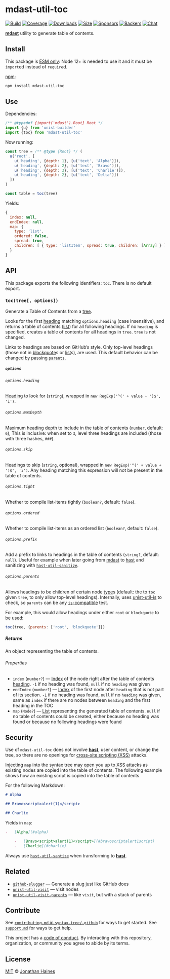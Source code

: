 # mdast-util-toc

[![Build][build-badge]][build]
[![Coverage][coverage-badge]][coverage]
[![Downloads][downloads-badge]][downloads]
[![Size][size-badge]][size]
[![Sponsors][sponsors-badge]][collective]
[![Backers][backers-badge]][collective]
[![Chat][chat-badge]][chat]

[**mdast**][mdast] utility to generate table of contents.

## Install

This package is [ESM only](https://gist.github.com/sindresorhus/a39789f98801d908bbc7ff3ecc99d99c):
Node 12+ is needed to use it and it must be `import`ed instead of `require`d.

[npm][]:

```sh
npm install mdast-util-toc
```

## Use

Dependencies:

```javascript
/** @typedef {import('mdast').Root} Root */
import {u} from 'unist-builder'
import {toc} from 'mdast-util-toc'
```

Now running:

```javascript
const tree = /** @type {Root} */ (
  u('root', [
    u('heading', {depth: 1}, [u('text', 'Alpha')]),
    u('heading', {depth: 2}, [u('text', 'Bravo')]),
    u('heading', {depth: 3}, [u('text', 'Charlie')]),
    u('heading', {depth: 2}, [u('text', 'Delta')])
  ])
)

const table = toc(tree)
```

Yields:

```javascript
{
  index: null,
  endIndex: null,
  map: {
    type: 'list',
    ordered: false,
    spread: true,
    children: [ { type: 'listItem', spread: true, children: [Array] } ]
  }
}
```

## API

This package exports the following identifiers: `toc`.
There is no default export.

### `toc(tree[, options])`

Generate a Table of Contents from a [tree][].

Looks for the first [heading][] matching `options.heading` (case insensitive),
and returns a table of contents ([list][]) for all following headings.
If no `heading` is specified, creates a table of contents for all headings in
`tree`.
`tree` is not changed.

Links to headings are based on GitHub’s style.
Only top-level headings (those not in [blockquote][]s or [list][]s), are used.
This default behavior can be changed by passing [`parents`][parents].

##### `options`

###### `options.heading`

[Heading][] to look for (`string`), wrapped in `new RegExp('^(' + value + ')$',
'i')`.

###### `options.maxDepth`

Maximum heading depth to include in the table of contents (`number`, default:
`6`),
This is inclusive: when set to `3`, level three headings are included (those
with three hashes, `###`).

###### `options.skip`

Headings to skip (`string`, optional), wrapped in
`new RegExp('^(' + value + ')$', 'i')`.
Any heading matching this expression will not be present in the table of
contents.

###### `options.tight`

Whether to compile list-items tightly (`boolean?`, default: `false`).

###### `options.ordered`

Whether to compile list-items as an ordered list (`boolean?`, default: `false`).

###### `options.prefix`

Add a prefix to links to headings in the table of contents (`string?`,
default: `null`).
Useful for example when later going from [mdast][] to [hast][] and sanitizing
with [`hast-util-sanitize`][sanitize].

###### `options.parents`

Allows headings to be children of certain node [type][]s (default: the to `toc`
given `tree`, to only allow top-level headings).
Internally, uses [unist-util-is][is] to check, so `parents` can be any
[`is`-compatible][is] test.

For example, this would allow headings under either `root` or `blockquote` to be
used:

```js
toc(tree, {parents: ['root', 'blockquote']})
```

##### Returns

An object representing the table of contents.

###### Properties

*   `index` (`number?`)
    — [Index][] of the node right after the  table of contents [heading][].
    `-1` if no heading was found, `null` if no `heading` was given
*   `endIndex` (`number?`)
    — [Index][] of the first node after `heading` that is not part of its
    section.
    `-1` if no heading was found, `null` if no `heading` was given,
    same as `index` if there are no nodes between `heading` and the
    first heading in the TOC
*   `map` (`Node?`)
    — [List][] representing the generated table of contents.
    `null` if no table of contents could be created, either because
    no heading was found or because no following headings were found

## Security

Use of `mdast-util-toc` does not involve [**hast**][hast], user content, or
change the tree, so there are no openings for [cross-site scripting (XSS)][xss]
attacks.

Injecting `map` into the syntax tree may open you up to XSS attacks as existing
nodes are copied into the table of contents.
The following example shows how an existing script is copied into the table of
contents.

For the following Markdown:

```markdown
# Alpha

## Bravo<script>alert(1)</script>

## Charlie
```

Yields in `map`:

```markdown
-   [Alpha](#alpha)

    -   [Bravo<script>alert(1)</script>](#bravoscriptalert1script)
    -   [Charlie](#charlie)
```

Always use [`hast-util-santize`][sanitize] when transforming to
[**hast**][hast].

## Related

*   [`github-slugger`](https://github.com/Flet/github-slugger)
    — Generate a slug just like GitHub does
*   [`unist-util-visit`](https://github.com/syntax-tree/unist-util-visit)
    — visit nodes
*   [`unist-util-visit-parents`](https://github.com/syntax-tree/unist-util-visit-parents)
    — like `visit`, but with a stack of parents

## Contribute

See [`contributing.md` in `syntax-tree/.github`][contributing] for ways to get
started.
See [`support.md`][support] for ways to get help.

This project has a [code of conduct][coc].
By interacting with this repository, organization, or community you agree to
abide by its terms.

## License

[MIT][license] © [Jonathan Haines][author]

<!-- Definitions -->

[build-badge]: https://github.com/syntax-tree/mdast-util-toc/workflows/main/badge.svg

[build]: https://github.com/syntax-tree/mdast-util-toc/actions

[coverage-badge]: https://img.shields.io/codecov/c/github/syntax-tree/mdast-util-toc.svg

[coverage]: https://codecov.io/github/syntax-tree/mdast-util-toc

[downloads-badge]: https://img.shields.io/npm/dm/mdast-util-toc.svg

[downloads]: https://www.npmjs.com/package/mdast-util-toc

[size-badge]: https://img.shields.io/bundlephobia/minzip/mdast-util-toc.svg

[size]: https://bundlephobia.com/result?p=mdast-util-toc

[sponsors-badge]: https://opencollective.com/unified/sponsors/badge.svg

[backers-badge]: https://opencollective.com/unified/backers/badge.svg

[collective]: https://opencollective.com/unified

[chat-badge]: https://img.shields.io/badge/chat-discussions-success.svg

[chat]: https://github.com/syntax-tree/unist/discussions

[npm]: https://docs.npmjs.com/cli/install

[license]: license

[author]: https://barrythepenguin.github.io

[contributing]: https://github.com/syntax-tree/.github/blob/HEAD/contributing.md

[support]: https://github.com/syntax-tree/.github/blob/HEAD/support.md

[coc]: https://github.com/syntax-tree/.github/blob/HEAD/code-of-conduct.md

[mdast]: https://github.com/syntax-tree/mdast

[hast]: https://github.com/syntax-tree/hast

[sanitize]: https://github.com/syntax-tree/hast-util-sanitize

[is]: https://github.com/syntax-tree/unist-util-is

[tree]: https://github.com/syntax-tree/unist#tree

[type]: https://github.com/syntax-tree/unist#type

[index]: https://github.com/syntax-tree/unist#index

[heading]: https://github.com/syntax-tree/mdast#heading

[list]: https://github.com/syntax-tree/mdast#list

[blockquote]: https://github.com/syntax-tree/mdast#blockquote

[parents]: #optionsparents

[xss]: https://en.wikipedia.org/wiki/Cross-site_scripting
